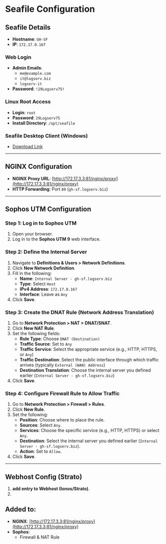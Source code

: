 # Seafile Configuration

## Seafile Details

- **Hostname**: `GH-SF`
- **IP**: `172.17.0.167`

### Web Login

- **Admin Emails**: 
  - `me@example.com`
  - `it@logserv.biz`
  - `logserv-it`
- **Password**: `!29Logserv75!`

### Linux Root Access

- **Login**: `root`
- **Password**: `29Logserv75`
- **Install Directory**: `/opt/seafile`

### Seafile Desktop Client (Windows)

- [Download Link](https://www.seafile.com/en/download/)

---

## NGINX Configuration

- **NGINX Proxy URL**: [http://172.17.3.3:81/nginx/proxy](http://172.17.3.3:81/nginx/proxy)
- **HTTP Forwarding**: Port `80` (`gh-sf.logserv.biz`)

---

## Sophos UTM Configuration

### Step 1: Log in to Sophos UTM

1. Open your browser.
2. Log in to the **Sophos UTM 9** web interface.

### Step 2: Define the Internal Server

1. Navigate to **Definitions & Users > Network Definitions**.
2. Click **New Network Definition**.
3. Fill in the following:
   - **Name**: `Internal Server - gh-sf.logserv.biz`
   - **Type**: Select `Host`
   - **IPv4 Address**: `172.17.0.167`
   - **Interface**: Leave as `Any`
4. Click **Save**.

### Step 3: Create the DNAT Rule (Network Address Translation)

1. Go to **Network Protection > NAT > DNAT/SNAT**.
2. Click **New NAT Rule**.
3. Set the following fields:
   - **Rule Type**: Choose `DNAT (Destination)`
   - **Traffic Source**: Set to `Any`
   - **Traffic Service**: Select the appropriate service (e.g., HTTP, HTTPS, or `Any`)
   - **Traffic Destination**: Select the public interface through which traffic arrives (typically `External (WAN) Address`)
   - **Destination Translation**: Choose the internal server you defined earlier (`Internal Server - gh-sf.logserv.biz`)
4. Click **Save**.

### Step 4: Configure Firewall Rule to Allow Traffic

1. Go to **Network Protection > Firewall > Rules**.
2. Click **New Rule**.
3. Set the following:
   - **Position**: Choose where to place the rule.
   - **Sources**: Select `Any`.
   - **Services**: Choose the specific service (e.g., HTTP, HTTPS) or select `Any`.
   - **Destination**: Select the internal server you defined earlier (`Internal Server - gh-sf.logserv.biz`).
   - **Action**: Set to `Allow`.
4. Click **Save**.

---

## Webhost Config (Strato)
1. **add entry to Webhost (Ionos/Strato)**.
2. 
## Added to:

- **NGINX**: [http://172.17.3.3:81/nginx/proxy](http://172.17.3.3:81/nginx/proxy)
- **Sophos**: 
  - Firewall & NAT Rule
